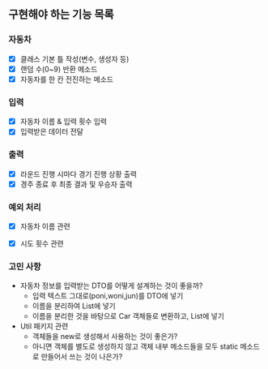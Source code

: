 ## 구현해야 하는 기능 목록

### 자동차
- [x] 클래스 기본 틀 작성(변수, 생성자 등)
- [x] 랜덤 수(0~9) 반환 메소드
- [x] 자동차를 한 칸 전진하는 메소드

### 입력
- [x] 자동차 이름 & 입력 횟수 입력
- [x] 입력받은 데이터 전달

### 출력
- [x] 라운드 진행 시마다 경기 진행 상황 출력
- [x] 경주 종료 후 최종 결과 및 우승자 출력

### 예외 처리
- [x] 자동차 이름 관련
- [x] 시도 횟수 관련


### 고민 사항
- 자동차 정보를 입력받는 DTO를 어떻게 설계하는 것이 좋을까?
  - 입력 텍스트 그대로(poni,woni,jun)를 DTO에 넣기
  - 이름을 분리하여 List<String>에 넣기
  - 이름을 분리한 것을 바탕으로 Car 객체들로 변환하고, List<Cars>에 넣기
- Util 패키지 관련
  - 객체들을 new로 생성해서 사용하는 것이 좋은가?
  - 아니면 객체를 별도로 생성하지 않고 객체 내부 메소드들을 모두 static 메소드로 만들어서 쓰는 것이 나은가?